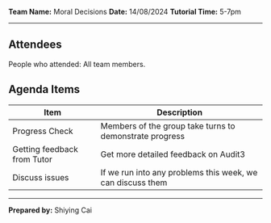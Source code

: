 **Team Name:** Moral Decisions
**Date:** 14/08/2024
**Tutorial Time:** 5-7pm

------

## Attendees

People who attended: All team members.

## Agenda Items

| Item                        | Description                                                |
| --------------------------- | ---------------------------------------------------------- |
| Progress Check              | Members of the group take turns to demonstrate progress    |
| Getting feedback from Tutor | Get more detailed feedback on Audit3                       |
| Discuss issues              | If we run into any problems this week, we can discuss them |

------

**Prepared by:** Shiying Cai